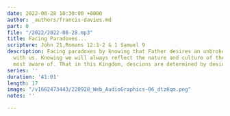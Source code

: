 ```yaml
---
date: 2022-08-28 10:30:00 +0000
author: _authors/francis-davies.md
part: 0
file: "/2022/2022-08-28.mp3"
title: Facing Paradoxes...
scripture: John 21,Romans 12:1-2 & 1 Samuel 9
description: Facing paradoxes by knowing that Father desires an unbroken relationship
  with us. Knowing we will always reflect the nature and culture of the world we are
  most aware of. That in this Kingdom, descions are determined by desires
series: ''
duration: '41:01'
length: 17
image: "/v1662473443/220928_Web_AudioGraphics-06_dtz6qm.png"
notes: ''

---
```

